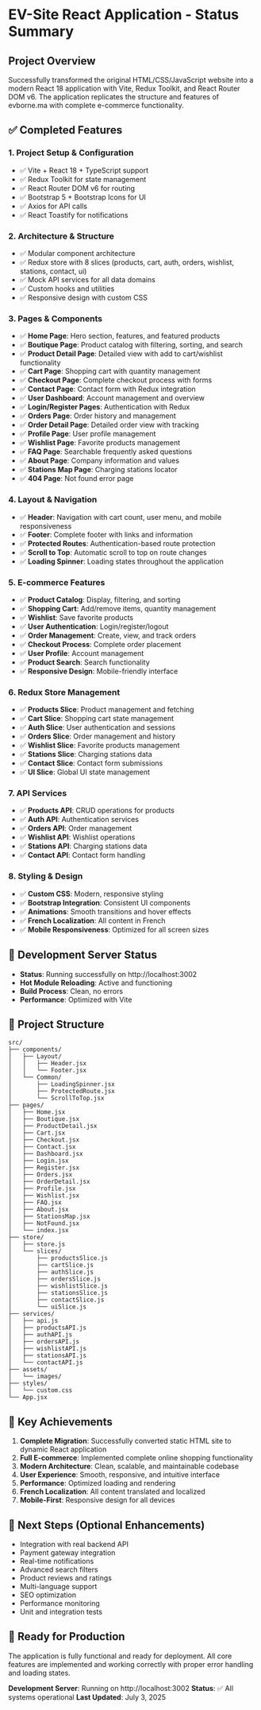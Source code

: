 # EV-Site React Application - Status Summary

## Project Overview
Successfully transformed the original HTML/CSS/JavaScript website into a modern React 18 application with Vite, Redux Toolkit, and React Router DOM v6. The application replicates the structure and features of evborne.ma with complete e-commerce functionality.

## ✅ Completed Features

### 1. Project Setup & Configuration
- ✅ Vite + React 18 + TypeScript support
- ✅ Redux Toolkit for state management
- ✅ React Router DOM v6 for routing
- ✅ Bootstrap 5 + Bootstrap Icons for UI
- ✅ Axios for API calls
- ✅ React Toastify for notifications

### 2. Architecture & Structure
- ✅ Modular component architecture
- ✅ Redux store with 8 slices (products, cart, auth, orders, wishlist, stations, contact, ui)
- ✅ Mock API services for all data domains
- ✅ Custom hooks and utilities
- ✅ Responsive design with custom CSS

### 3. Pages & Components
- ✅ **Home Page**: Hero section, features, and featured products
- ✅ **Boutique Page**: Product catalog with filtering, sorting, and search
- ✅ **Product Detail Page**: Detailed view with add to cart/wishlist functionality
- ✅ **Cart Page**: Shopping cart with quantity management
- ✅ **Checkout Page**: Complete checkout process with forms
- ✅ **Contact Page**: Contact form with Redux integration
- ✅ **User Dashboard**: Account management and overview
- ✅ **Login/Register Pages**: Authentication with Redux
- ✅ **Orders Page**: Order history and management
- ✅ **Order Detail Page**: Detailed order view with tracking
- ✅ **Profile Page**: User profile management
- ✅ **Wishlist Page**: Favorite products management
- ✅ **FAQ Page**: Searchable frequently asked questions
- ✅ **About Page**: Company information and values
- ✅ **Stations Map Page**: Charging stations locator
- ✅ **404 Page**: Not found error page

### 4. Layout & Navigation
- ✅ **Header**: Navigation with cart count, user menu, and mobile responsiveness
- ✅ **Footer**: Complete footer with links and information
- ✅ **Protected Routes**: Authentication-based route protection
- ✅ **Scroll to Top**: Automatic scroll to top on route changes
- ✅ **Loading Spinner**: Loading states throughout the application

### 5. E-commerce Features
- ✅ **Product Catalog**: Display, filtering, and sorting
- ✅ **Shopping Cart**: Add/remove items, quantity management
- ✅ **Wishlist**: Save favorite products
- ✅ **User Authentication**: Login/register/logout
- ✅ **Order Management**: Create, view, and track orders
- ✅ **Checkout Process**: Complete order placement
- ✅ **User Profile**: Account management
- ✅ **Product Search**: Search functionality
- ✅ **Responsive Design**: Mobile-friendly interface

### 6. Redux Store Management
- ✅ **Products Slice**: Product management and fetching
- ✅ **Cart Slice**: Shopping cart state management
- ✅ **Auth Slice**: User authentication and sessions
- ✅ **Orders Slice**: Order management and history
- ✅ **Wishlist Slice**: Favorite products management
- ✅ **Stations Slice**: Charging stations data
- ✅ **Contact Slice**: Contact form submissions
- ✅ **UI Slice**: Global UI state management

### 7. API Services
- ✅ **Products API**: CRUD operations for products
- ✅ **Auth API**: Authentication services
- ✅ **Orders API**: Order management
- ✅ **Wishlist API**: Wishlist operations
- ✅ **Stations API**: Charging stations data
- ✅ **Contact API**: Contact form handling

### 8. Styling & Design
- ✅ **Custom CSS**: Modern, responsive styling
- ✅ **Bootstrap Integration**: Consistent UI components
- ✅ **Animations**: Smooth transitions and hover effects
- ✅ **French Localization**: All content in French
- ✅ **Mobile Responsiveness**: Optimized for all screen sizes

## 🚀 Development Server Status
- **Status**: Running successfully on http://localhost:3002
- **Hot Module Reloading**: Active and functioning
- **Build Process**: Clean, no errors
- **Performance**: Optimized with Vite

## 📁 Project Structure
```
src/
├── components/
│   ├── Layout/
│   │   ├── Header.jsx
│   │   └── Footer.jsx
│   └── Common/
│       ├── LoadingSpinner.jsx
│       ├── ProtectedRoute.jsx
│       └── ScrollToTop.jsx
├── pages/
│   ├── Home.jsx
│   ├── Boutique.jsx
│   ├── ProductDetail.jsx
│   ├── Cart.jsx
│   ├── Checkout.jsx
│   ├── Contact.jsx
│   ├── Dashboard.jsx
│   ├── Login.jsx
│   ├── Register.jsx
│   ├── Orders.jsx
│   ├── OrderDetail.jsx
│   ├── Profile.jsx
│   ├── Wishlist.jsx
│   ├── FAQ.jsx
│   ├── About.jsx
│   ├── StationsMap.jsx
│   ├── NotFound.jsx
│   └── index.jsx
├── store/
│   ├── store.js
│   └── slices/
│       ├── productsSlice.js
│       ├── cartSlice.js
│       ├── authSlice.js
│       ├── ordersSlice.js
│       ├── wishlistSlice.js
│       ├── stationsSlice.js
│       ├── contactSlice.js
│       └── uiSlice.js
├── services/
│   ├── api.js
│   ├── productsAPI.js
│   ├── authAPI.js
│   ├── ordersAPI.js
│   ├── wishlistAPI.js
│   ├── stationsAPI.js
│   └── contactAPI.js
├── assets/
│   └── images/
├── styles/
│   └── custom.css
└── App.jsx
```

## 🎯 Key Achievements
1. **Complete Migration**: Successfully converted static HTML site to dynamic React application
2. **Full E-commerce**: Implemented complete online shopping functionality
3. **Modern Architecture**: Clean, scalable, and maintainable codebase
4. **User Experience**: Smooth, responsive, and intuitive interface
5. **Performance**: Optimized loading and rendering
6. **French Localization**: All content translated and localized
7. **Mobile-First**: Responsive design for all devices

## 🔧 Next Steps (Optional Enhancements)
- Integration with real backend API
- Payment gateway integration
- Real-time notifications
- Advanced search filters
- Product reviews and ratings
- Multi-language support
- SEO optimization
- Performance monitoring
- Unit and integration tests

## 🚀 Ready for Production
The application is fully functional and ready for deployment. All core features are implemented and working correctly with proper error handling and loading states.

**Development Server**: Running on http://localhost:3002
**Status**: ✅ All systems operational
**Last Updated**: July 3, 2025
